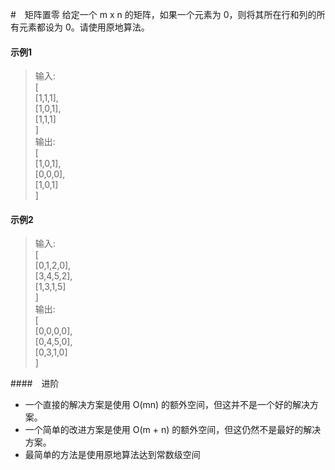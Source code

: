 #　矩阵置零
给定一个 m x n 的矩阵，如果一个元素为 0，则将其所在行和列的所有元素都设为 0。请使用原地算法。  
#### 示例1
> 输入:  
  [  
    [1,1,1],  
    [1,0,1],  
    [1,1,1]  
  ]  
  输出:   
  [  
    [1,0,1],  
    [0,0,0],  
    [1,0,1]  
  ]  
  
#### 示例2
> 输入:  
  [  
    [0,1,2,0],  
    [3,4,5,2],  
    [1,3,1,5]  
  ]  
  输出:   
  [  
    [0,0,0,0],  
    [0,4,5,0],  
    [0,3,1,0]  
  ]
  
####　进阶
- 一个直接的解决方案是使用  O(mn) 的额外空间，但这并不是一个好的解决方案。  
- 一个简单的改进方案是使用 O(m + n) 的额外空间，但这仍然不是最好的解决方案。  
- 最简单的方法是使用原地算法达到常数级空间